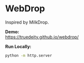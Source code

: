 # WebDrop

Inspired by MilkDrop.

**Demo:**  
https://truedeity.github.io/webdrop/

**Run Locally:**  
```bash
python -m http.server



